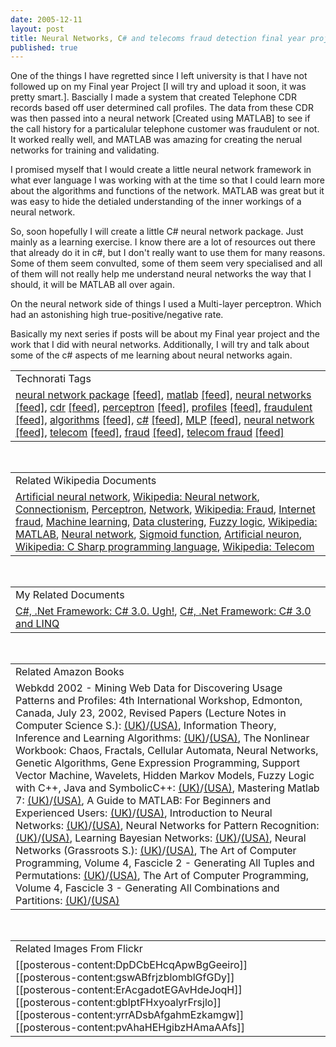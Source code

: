 ```yaml
---
date: 2005-12-11
layout: post
title: Neural Networks, C# and telecoms fraud detection final year project
published: true
---
```

One of the things I have regretted since I left university is that I have not followed up on my Final year Project [I will try and upload it soon, it was pretty smart.].  Bascially I made a system that created Telephone CDR records based off user determined call profiles.  The data from these CDR was then passed into a neural network [Created using MATLAB] to see if the call history for a particalular telephone customer was fraudulent or not.  It worked really well, and MATLAB was amazing for creating the nerual networks for training and validating.<p />I promised myself that I would create a little neural network framework in what ever language I was working with at the time so that I could learn more about the algorithms and functions of the network.  MATLAB was great but it was easy to hide the detialed understanding of the inner workings of a neural network.<p />So, soon hopefully I will create a little C# neural network package.  Just mainly as a learning exercise.  I know there are a lot of resources out there that already do it in c#, but I don't really want to use them for many reasons.  Some of them seem convulted, some of them seem very specialised and all of them will not really help me understand neural networks the way that I should, it will be MATLAB all over again.<p />On the neural network side of things I used a Multi-layer perceptron.  Which had an astonishing high true-positive/negative rate.<p />Basically my next series if posts will be about my Final year project and the work that I did with neural networks.  Additionally, I will try and talk about some of the c# aspects of me learning about neural networks again.<p /><table class="TechnoratiHead TagHeader">
<tr><td>Technorati Tags</td></tr>
<tr class="Technorati"><td>
<a href="http://www.kinlan.co.uk/tag/neural%20network%20package" class="Tag" rel="tag">neural network package</a> <a href="http://feeds.technorati.com/feed/posts/tag/neural%20network%20package" class="Tag">[feed]</a>, <a href="http://www.kinlan.co.uk/tag/matlab" class="Tag" rel="tag">matlab</a> <a href="http://feeds.technorati.com/feed/posts/tag/matlab" class="Tag">[feed]</a>, <a href="http://www.kinlan.co.uk/tag/neural%20networks" class="Tag" rel="tag">neural networks</a> <a href="http://feeds.technorati.com/feed/posts/tag/neural%20networks" class="Tag">[feed]</a>, <a href="http://www.kinlan.co.uk/tag/cdr" class="Tag" rel="tag">cdr</a> <a href="http://feeds.technorati.com/feed/posts/tag/cdr" class="Tag">[feed]</a>, <a href="http://www.kinlan.co.uk/tag/perceptron" class="Tag" rel="tag">perceptron</a> <a href="http://feeds.technorati.com/feed/posts/tag/perceptron" class="Tag">[feed]</a>, <a href="http://www.kinlan.co.uk/tag/profiles" class="Tag" rel="tag">profiles</a> <a href="http://feeds.technorati.com/feed/posts/tag/profiles" class="Tag">[feed]</a>, <a href="http://www.kinlan.co.uk/tag/fraudulent" class="Tag" rel="tag">fraudulent</a> <a href="http://feeds.technorati.com/feed/posts/tag/fraudulent" class="Tag">[feed]</a>, <a href="http://www.kinlan.co.uk/tag/algorithms" class="Tag" rel="tag">algorithms</a> <a href="http://feeds.technorati.com/feed/posts/tag/algorithms" class="Tag">[feed]</a>, <a href="http://www.kinlan.co.uk/tag/c%23" class="Tag" rel="tag">c#</a> <a href="http://feeds.technorati.com/feed/posts/tag/c%23" class="Tag">[feed]</a>, <a href="http://www.kinlan.co.uk/tag/MLP" class="Tag" rel="tag">MLP</a> <a href="http://feeds.technorati.com/feed/posts/tag/MLP" class="Tag">[feed]</a>, <a href="http://www.kinlan.co.uk/tag/neural%20network" class="Tag" rel="tag">neural network</a> <a href="http://feeds.technorati.com/feed/posts/tag/neural%20network" class="Tag">[feed]</a>, <a href="http://www.kinlan.co.uk/tag/telecom" class="Tag" rel="tag">telecom</a> <a href="http://feeds.technorati.com/feed/posts/tag/telecom" class="Tag">[feed]</a>, <a href="http://www.kinlan.co.uk/tag/fraud" class="Tag" rel="tag">fraud</a> <a href="http://feeds.technorati.com/feed/posts/tag/fraud" class="Tag">[feed]</a>, <a href="http://www.kinlan.co.uk/tag/telecom%20fraud" class="Tag" rel="tag">telecom fraud</a> <a href="http://feeds.technorati.com/feed/posts/tag/telecom%20fraud" class="Tag">[feed]</a>
</td></tr>
</table><br /><table class="TechnoratiHead TagHeader">
<tr><td>Related Wikipedia Documents</td></tr>
<tr class="Technorati"><td>
<a href="http://en.wikipedia.org/wiki/Artificial_neural_network" class="Tag" rel="tag">Artificial neural network</a>, <a href="http://en.wikipedia.org/wiki/Neural_network" class="Tag" rel="tag">Wikipedia: Neural network</a>, <a href="http://en.wikipedia.org/wiki/Connectionism" class="Tag" rel="tag">Connectionism</a>, <a href="http://en.wikipedia.org/wiki/Perceptron" class="Tag" rel="tag">Perceptron</a>, <a href="http://en.wikipedia.org/wiki/Network" class="Tag" rel="tag">Network</a>, <a href="http://en.wikipedia.org/wiki/Fraud" class="Tag" rel="tag">Wikipedia: Fraud</a>, <a href="http://en.wikipedia.org/wiki/Internet_fraud" class="Tag" rel="tag">Internet fraud</a>, <a href="http://en.wikipedia.org/wiki/Machine_learning" class="Tag" rel="tag">Machine learning</a>, <a href="http://en.wikipedia.org/wiki/Data_clustering" class="Tag" rel="tag">Data clustering</a>, <a href="http://en.wikipedia.org/wiki/Fuzzy_logic" class="Tag" rel="tag">Fuzzy logic</a>, <a href="http://en.wikipedia.org/wiki/MATLAB" class="Tag" rel="tag">Wikipedia: MATLAB</a>, <a href="http://en.wikipedia.org/wiki/Neural_networks" class="Tag" rel="tag">Neural network</a>, <a href="http://en.wikipedia.org/wiki/Sigmoid_function" class="Tag" rel="tag">Sigmoid function</a>, <a href="http://en.wikipedia.org/wiki/Artificial_neuron" class="Tag" rel="tag">Artificial neuron</a>, <a href="http://en.wikipedia.org/wiki/C_Sharp_programming_language" class="Tag" rel="tag">Wikipedia: C Sharp programming language</a>, <a href="http://en.wikipedia.org/wiki/Telecom" class="Tag" rel="tag">Wikipedia: Telecom</a>
</td></tr>
</table><br /><table class="TechnoratiHead TagHeader">
<tr><td>My Related Documents</td></tr>
<tr class="Technorati"><td>
<a href="http://www.kinlan.co.uk/2005/09/c-30-ugh.html" class="Tag" rel="tag">C#, .Net Framework: C# 3.0. Ugh!</a>, <a href="http://www.kinlan.co.uk/2005/09/c-30-and-linq.html" class="Tag" rel="tag">C#, .Net Framework: C# 3.0 and LINQ</a>
</td></tr>
</table><br /><table class="TechnoratiHead TagHeader">
<tr><td>Related Amazon Books</td></tr>
<tr class="Technorati"><td>Webkdd 2002 - Mining Web Data for Discovering Usage Patterns and Profiles: 4th International Workshop, Edmonton, Canada, July 23, 2002, Revised Papers (Lecture Notes in Computer Science S.): <a href="http://www.amazon.co.uk/exec/obidos/redirect?tag=cnetfra-21&amp;link_code=xm2&amp;camp=2025&amp;creative=165953&amp;path=http://www.amazon.co.uk/gp/redirect.html%253fASIN=3540203044%2526tag=cnetfra-21%2526lcode=xm2%2526cID=2025%2526ccmID=165953%2526location=/o/ASIN/3540203044%25253FSubscriptionId=0CM2PVF6VAHJQKW5G782" class="Tag" rel="tag">(UK)</a>/<a href="http://www.amazon.com/exec/obidos/redirect?tag=cnetfra-20&amp;link_code=xm2&amp;camp=2025&amp;creative=165953&amp;path=http://www.amazon.com/gp/redirect.html%253fASIN=3540203044%2526tag=cnetfra-20%2526lcode=xm2%2526cID=2025%2526ccmID=165953%2526location=/o/ASIN/3540203044%25253FSubscriptionId=0CM2PVF6VAHJQKW5G782" class="Tag" rel="tag">(USA)</a>, Information Theory, Inference and Learning Algorithms: <a href="http://www.amazon.co.uk/exec/obidos/redirect?tag=cnetfra-21&amp;link_code=xm2&amp;camp=2025&amp;creative=165953&amp;path=http://www.amazon.co.uk/gp/redirect.html%253fASIN=0521642981%2526tag=cnetfra-21%2526lcode=xm2%2526cID=2025%2526ccmID=165953%2526location=/o/ASIN/0521642981%25253FSubscriptionId=0CM2PVF6VAHJQKW5G782" class="Tag" rel="tag">(UK)</a>/<a href="http://www.amazon.com/exec/obidos/redirect?tag=cnetfra-20&amp;link_code=xm2&amp;camp=2025&amp;creative=165953&amp;path=http://www.amazon.com/gp/redirect.html%253fASIN=0521642981%2526tag=cnetfra-20%2526lcode=xm2%2526cID=2025%2526ccmID=165953%2526location=/o/ASIN/0521642981%25253FSubscriptionId=0CM2PVF6VAHJQKW5G782" class="Tag" rel="tag">(USA)</a>, The Nonlinear Workbook: Chaos, Fractals, Cellular Automata, Neural Networks, Genetic Algorithms, Gene Expression Programming, Support Vector Machine, Wavelets, Hidden Markov Models, Fuzzy Logic with C++, Java and SymbolicC++: <a href="http://www.amazon.co.uk/exec/obidos/redirect?tag=cnetfra-21&amp;link_code=xm2&amp;camp=2025&amp;creative=165953&amp;path=http://www.amazon.co.uk/gp/redirect.html%253fASIN=9812562915%2526tag=cnetfra-21%2526lcode=xm2%2526cID=2025%2526ccmID=165953%2526location=/o/ASIN/9812562915%25253FSubscriptionId=0CM2PVF6VAHJQKW5G782" class="Tag" rel="tag">(UK)</a>/<a href="http://www.amazon.com/exec/obidos/redirect?tag=cnetfra-20&amp;link_code=xm2&amp;camp=2025&amp;creative=165953&amp;path=http://www.amazon.com/gp/redirect.html%253fASIN=9812562915%2526tag=cnetfra-20%2526lcode=xm2%2526cID=2025%2526ccmID=165953%2526location=/o/ASIN/9812562915%25253FSubscriptionId=0CM2PVF6VAHJQKW5G782" class="Tag" rel="tag">(USA)</a>, Mastering Matlab 7: <a href="http://www.amazon.co.uk/exec/obidos/redirect?tag=cnetfra-21&amp;link_code=xm2&amp;camp=2025&amp;creative=165953&amp;path=http://www.amazon.co.uk/gp/redirect.html%253fASIN=0131857142%2526tag=cnetfra-21%2526lcode=xm2%2526cID=2025%2526ccmID=165953%2526location=/o/ASIN/0131857142%25253FSubscriptionId=0CM2PVF6VAHJQKW5G782" class="Tag" rel="tag">(UK)</a>/<a href="http://www.amazon.com/exec/obidos/redirect?tag=cnetfra-20&amp;link_code=xm2&amp;camp=2025&amp;creative=165953&amp;path=http://www.amazon.com/gp/redirect.html%253fASIN=0131857142%2526tag=cnetfra-20%2526lcode=xm2%2526cID=2025%2526ccmID=165953%2526location=/o/ASIN/0131857142%25253FSubscriptionId=0CM2PVF6VAHJQKW5G782" class="Tag" rel="tag">(USA)</a>, A Guide to MATLAB: For Beginners and Experienced Users: <a href="http://www.amazon.co.uk/exec/obidos/redirect?tag=cnetfra-21&amp;link_code=xm2&amp;camp=2025&amp;creative=165953&amp;path=http://www.amazon.co.uk/gp/redirect.html%253fASIN=052100859X%2526tag=cnetfra-21%2526lcode=xm2%2526cID=2025%2526ccmID=165953%2526location=/o/ASIN/052100859X%25253FSubscriptionId=0CM2PVF6VAHJQKW5G782" class="Tag" rel="tag">(UK)</a>/<a href="http://www.amazon.com/exec/obidos/redirect?tag=cnetfra-20&amp;link_code=xm2&amp;camp=2025&amp;creative=165953&amp;path=http://www.amazon.com/gp/redirect.html%253fASIN=052100859X%2526tag=cnetfra-20%2526lcode=xm2%2526cID=2025%2526ccmID=165953%2526location=/o/ASIN/052100859X%25253FSubscriptionId=0CM2PVF6VAHJQKW5G782" class="Tag" rel="tag">(USA)</a>, Introduction to Neural Networks: <a href="http://www.amazon.co.uk/exec/obidos/redirect?tag=cnetfra-21&amp;link_code=xm2&amp;camp=2025&amp;creative=165953&amp;path=http://www.amazon.co.uk/gp/redirect.html%253fASIN=1857285034%2526tag=cnetfra-21%2526lcode=xm2%2526cID=2025%2526ccmID=165953%2526location=/o/ASIN/1857285034%25253FSubscriptionId=0CM2PVF6VAHJQKW5G782" class="Tag" rel="tag">(UK)</a>/<a href="http://www.amazon.com/exec/obidos/redirect?tag=cnetfra-20&amp;link_code=xm2&amp;camp=2025&amp;creative=165953&amp;path=http://www.amazon.com/gp/redirect.html%253fASIN=1857285034%2526tag=cnetfra-20%2526lcode=xm2%2526cID=2025%2526ccmID=165953%2526location=/o/ASIN/1857285034%25253FSubscriptionId=0CM2PVF6VAHJQKW5G782" class="Tag" rel="tag">(USA)</a>, Neural Networks for Pattern Recognition: <a href="http://www.amazon.co.uk/exec/obidos/redirect?tag=cnetfra-21&amp;link_code=xm2&amp;camp=2025&amp;creative=165953&amp;path=http://www.amazon.co.uk/gp/redirect.html%253fASIN=0198538642%2526tag=cnetfra-21%2526lcode=xm2%2526cID=2025%2526ccmID=165953%2526location=/o/ASIN/0198538642%25253FSubscriptionId=0CM2PVF6VAHJQKW5G782" class="Tag" rel="tag">(UK)</a>/<a href="http://www.amazon.com/exec/obidos/redirect?tag=cnetfra-20&amp;link_code=xm2&amp;camp=2025&amp;creative=165953&amp;path=http://www.amazon.com/gp/redirect.html%253fASIN=0198538642%2526tag=cnetfra-20%2526lcode=xm2%2526cID=2025%2526ccmID=165953%2526location=/o/ASIN/0198538642%25253FSubscriptionId=0CM2PVF6VAHJQKW5G782" class="Tag" rel="tag">(USA)</a>, Learning Bayesian Networks: <a href="http://www.amazon.co.uk/exec/obidos/redirect?tag=cnetfra-21&amp;link_code=xm2&amp;camp=2025&amp;creative=165953&amp;path=http://www.amazon.co.uk/gp/redirect.html%253fASIN=0130125342%2526tag=cnetfra-21%2526lcode=xm2%2526cID=2025%2526ccmID=165953%2526location=/o/ASIN/0130125342%25253FSubscriptionId=0CM2PVF6VAHJQKW5G782" class="Tag" rel="tag">(UK)</a>/<a href="http://www.amazon.com/exec/obidos/redirect?tag=cnetfra-20&amp;link_code=xm2&amp;camp=2025&amp;creative=165953&amp;path=http://www.amazon.com/gp/redirect.html%253fASIN=0130125342%2526tag=cnetfra-20%2526lcode=xm2%2526cID=2025%2526ccmID=165953%2526location=/o/ASIN/0130125342%25253FSubscriptionId=0CM2PVF6VAHJQKW5G782" class="Tag" rel="tag">(USA)</a>, Neural Networks (Grassroots S.): <a href="http://www.amazon.co.uk/exec/obidos/redirect?tag=cnetfra-21&amp;link_code=xm2&amp;camp=2025&amp;creative=165953&amp;path=http://www.amazon.co.uk/gp/redirect.html%253fASIN=033380287X%2526tag=cnetfra-21%2526lcode=xm2%2526cID=2025%2526ccmID=165953%2526location=/o/ASIN/033380287X%25253FSubscriptionId=0CM2PVF6VAHJQKW5G782" class="Tag" rel="tag">(UK)</a>/<a href="http://www.amazon.com/exec/obidos/redirect?tag=cnetfra-20&amp;link_code=xm2&amp;camp=2025&amp;creative=165953&amp;path=http://www.amazon.com/gp/redirect.html%253fASIN=033380287X%2526tag=cnetfra-20%2526lcode=xm2%2526cID=2025%2526ccmID=165953%2526location=/o/ASIN/033380287X%25253FSubscriptionId=0CM2PVF6VAHJQKW5G782" class="Tag" rel="tag">(USA)</a>, The Art of Computer Programming, Volume 4, Fascicle 2 - Generating All Tuples and Permutations: <a href="http://www.amazon.co.uk/exec/obidos/redirect?tag=cnetfra-21&amp;link_code=xm2&amp;camp=2025&amp;creative=165953&amp;path=http://www.amazon.co.uk/gp/redirect.html%253fASIN=0201853930%2526tag=cnetfra-21%2526lcode=xm2%2526cID=2025%2526ccmID=165953%2526location=/o/ASIN/0201853930%25253FSubscriptionId=0CM2PVF6VAHJQKW5G782" class="Tag" rel="tag">(UK)</a>/<a href="http://www.amazon.com/exec/obidos/redirect?tag=cnetfra-20&amp;link_code=xm2&amp;camp=2025&amp;creative=165953&amp;path=http://www.amazon.com/gp/redirect.html%253fASIN=0201853930%2526tag=cnetfra-20%2526lcode=xm2%2526cID=2025%2526ccmID=165953%2526location=/o/ASIN/0201853930%25253FSubscriptionId=0CM2PVF6VAHJQKW5G782" class="Tag" rel="tag">(USA)</a>, The Art of Computer Programming, Volume 4, Fascicle 3 - Generating All Combinations and Partitions: <a href="http://www.amazon.co.uk/exec/obidos/redirect?tag=cnetfra-21&amp;link_code=xm2&amp;camp=2025&amp;creative=165953&amp;path=http://www.amazon.co.uk/gp/redirect.html%253fASIN=0201853949%2526tag=cnetfra-21%2526lcode=xm2%2526cID=2025%2526ccmID=165953%2526location=/o/ASIN/0201853949%25253FSubscriptionId=0CM2PVF6VAHJQKW5G782" class="Tag" rel="tag">(UK)</a>/<a href="http://www.amazon.com/exec/obidos/redirect?tag=cnetfra-20&amp;link_code=xm2&amp;camp=2025&amp;creative=165953&amp;path=http://www.amazon.com/gp/redirect.html%253fASIN=0201853949%2526tag=cnetfra-20%2526lcode=xm2%2526cID=2025%2526ccmID=165953%2526location=/o/ASIN/0201853949%25253FSubscriptionId=0CM2PVF6VAHJQKW5G782" class="Tag" rel="tag">(USA)</a>
</td></tr>
</table><br /><table class="TechnoratiHead TagHeader">
<tr><td>Related Images From Flickr</td></tr>
<tr class="Technorati"><td>
<span style="float: left;">[[posterous-content:DpDCbEHcqApwBgGeeiro]]</span><span style="float: left;">[[posterous-content:gswABfrjzblomblGfGDy]]</span><span style="float: left;">[[posterous-content:ErAcgadotEGAvHdeJoqH]]</span><span style="float: left;">[[posterous-content:gbIptFHxyoalyrFrsjlo]]</span><span style="float: left;">[[posterous-content:yrrADsbAfgahmEzkamgw]]</span><span style="float: left;">[[posterous-content:pvAhaHEHgibzHAmaAAfs]]</span>
</td></tr>
</table><div class="blogger-post-footer"><img class="posterous_download_image" src="https://blogger.googleusercontent.com/tracker/8109338-113430511894737578?l=www.kinlan.co.uk%2Findex.html" height="1" alt="" width="1" /></div>

